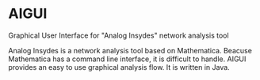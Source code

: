 # AIGUI
Graphical User Interface for "Analog Insydes" network analysis tool 

Analog Insydes is a network analysis tool based on Mathematica.
Beacuse Mathematica has a command line interface, it is difficult to handle.
AIGUI provides an easy to use graphical analysis flow.
It is written in Java.
